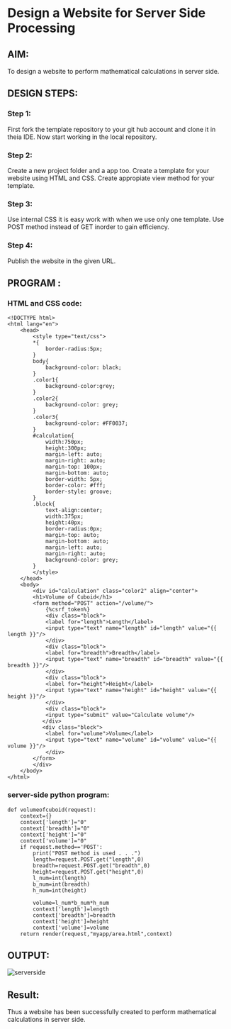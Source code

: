 # Design a Website for Server Side Processing

## AIM:
To design a website to perform mathematical calculations in server side.

## DESIGN STEPS:

### Step 1:

First fork the template repository to your git hub account and clone it in theia IDE. Now start working in the local repository.

### Step 2:

Create a new project folder and a app too. Create a template for your website using HTML and CSS.
Create appropiate view method for your template.

### Step 3:

Use internal CSS it is easy work with when we use only one template.
Use POST method instead of GET inorder to gain efficiency.

### Step 4:

Publish the website in the given URL.

## PROGRAM :
### HTML and CSS code:
```
<!DOCTYPE html>
<html lang="en">
    <head>
        <style type="text/css">
        *{
            border-radius:5px;
        }
        body{
            background-color: black;
        }
        .color1{
            background-color:grey;
        }
        .color2{
            background-color: grey;
        }
        .color3{
            background-color: #FF0037;
        }
        #calculation{
            width:750px;
            height:300px;
            margin-left: auto;
            margin-right: auto;
            margin-top: 100px;
            margin-bottom: auto;
            border-width: 5px;
            border-color: #fff;
            border-style: groove;
        }
        .block{
            text-align:center;
            width:375px;
            height:40px;
            border-radius:0px;
            margin-top: auto;
            margin-bottom: auto;
            margin-left: auto;
            margin-right: auto;
            background-color: grey;
        }
        </style>
    </head>
    <body>
        <div id="calculation" class="color2" align="center">
        <h1>Volume of Cuboid</h1>
        <form method="POST" action="/volume/">
            {%csrf_token%}
            <div class="block">
            <label for="length">Length</label>
            <input type="text" name="length" id="length" value="{{ length }}"/>
            </div>
            <div class="block">
            <label for="breadth">Breadth</label>
            <input type="text" name="breadth" id="breadth" value="{{ breadth }}"/>
            </div>
            <div class="block">
            <label for="height">Height</label>
            <input type="text" name="height" id="height" value="{{ height }}"/>
            </div>
            <div class="block">
            <input type="submit" value="Calculate volume"/>
           </div>
           <div class="block">
            <label for="volume">Volume</label>
            <input type="text" name="volume" id="volume" value="{{ volume }}"/>
            </div>
        </form>
        </div>
    </body>
</html>
```
### server-side python program:
```
def volumeofcuboid(request):
    context={}
    context['length']="0" 
    context['breadth']="0"
    context['height']="0"
    context['volume']="0"
    if request.method=='POST':
        print("POST method is used . . .")
        length=request.POST.get("length",0)
        breadth=request.POST.get("breadth",0)
        height=request.POST.get("height",0)
        l_num=int(length)
        b_num=int(breadth)
        h_num=int(height)

        volume=l_num*b_num*h_num
        context['length']=length
        context['breadth']=breadth
        context['height']=height       
        context['volume']=volume
    return render(request,"myapp/area.html",context)

```

## OUTPUT:

![serverside](https://github.com/22009058/serversideprocessing/assets/121917232/bba0e1a5-cb7a-4e42-a54c-5c2b66c3c92d)


## Result:
Thus a website has been successfully created to perform mathematical calculations in server side.

